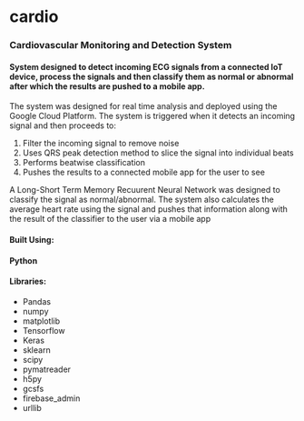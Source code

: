 # cardio
### Cardiovascular Monitoring and Detection System

#### System designed to detect incoming ECG signals from a connected IoT device, process the signals and then classify them as normal or abnormal after which the results are pushed to a mobile app.

The system was designed for real time analysis and deployed using the Google Cloud Platform. The system is triggered when it detects an incoming signal and then proceeds to:
  1) Filter the incoming signal to remove noise
  2) Uses QRS peak detection method to slice the signal into individual beats
  3) Performs beatwise classification
  4) Pushes the results to a connected mobile app for the user to see

A Long-Short Term Memory Recuurent Neural Network was designed to classify the signal as normal/abnormal. The system also calculates the average heart rate using the signal and pushes that information along with the result of the classifier to the user via a mobile app


#### Built Using:
#### Python

#### Libraries:
* Pandas
* numpy
* matplotlib
* Tensorflow
* Keras
* sklearn
* scipy
* pymatreader
* h5py
* gcsfs
* firebase_admin
* urllib


